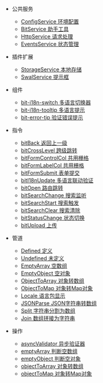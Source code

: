 - 公共服务
  - [ConfigService 环境配置](zh-cn/common/config-service)
  - [BitService 助手工具](zh-cn/common/bit-service)
  - [HttpService 请求处理](zh-cn/common/http-service)
  - [EventsService 状态管理](zh-cn/common/events-service)

- 插件扩展
  - [StorageService 本地存储](zh-cn/plugin/storage-service)
  - [SwalService 提示框](zh-cn/plugin/swal-service)

- 组件
  - [bit-i18n-switch 多语言切换器](zh-cn/component/bit-i18n-switch)
  - [bit-i18n-tooltip 多语言提示](zh-cn/component/bit-i18n-tooltip)
  - [bit-error-tip 验证错误提示](zh-cn/component/bit-error-tip)

- 指令
  - [bitBack 返回上一级](zh-cn/directive/bit-back)
  - [bitCrossLevel 跨级跳转](zh-cn/directive/bit-cross-level)
  - [bitFormControlCol 共用栅格](zh-cn/directive/bit-form-control-col)
  - [bitFormLabelCol 共用栅格](zh-cn/directive/bit-form-label-col)
  - [bitFormSubmit 表单提交](zh-cn/directive/bit-form-submit)
  - [bitI18nUpdate 多语言联动验证](zh-cn/directive/bit-i18n-update)
  - [bitOpen 路由跳转](zh-cn/directive/bit-open)
  - [bitSearchChange 搜索监听](zh-cn/directive/bit-search-change)
  - [bitSearchStart 搜索触发](zh-cn/directive/bit-search-start)
  - [bitSearchClear 搜索清除](zh-cn/directive/bit-search-clear)
  - [bitStatusChange 状态切换](zh-cn/directive/bit-status-change)
  - [bitUpload 上传](zh-cn/directive/bit-upload)

- 管道
  - [Defined 定义](zh-cn/pipe/defined)
  - [Undefined 未定义](zh-cn/pipe/undefined)
  - [EmptyArray 空数组](zh-cn/pipe/empty-array)
  - [EmptyObject 空对象](zh-cn/pipe/empty-object)
  - [ObjectToArray 对象转数组](zh-cn/pipe/object-to-array)
  - [ObjectToMap 对象转Map对象](zh-cn/pipe/object-to-map)
  - [Locale 语言包显示](zh-cn/pipe/locale)
  - [JSONParse JSON字符串转数组](zh-cn/pipe/json-parse)
  - [Split 字符串分割为数组](zh-cn/pipe/split)
  - [Join 数组拼接为字符串](zh-cn/pipe/join)

- 操作
  - [asyncValidator 异步验证器](zh-cn/operate/async-validator)
  - [emptyArray 判断空数组](zh-cn/operate/empty-array)
  - [emptyObject 判断空对象](zh-cn/operate/empty-object)
  - [objectToArray 对象转数组](zh-cn/operate/object-to-array)
  - [objectToMap 对象转Map对象](zh-cn/operate/object-to-map)